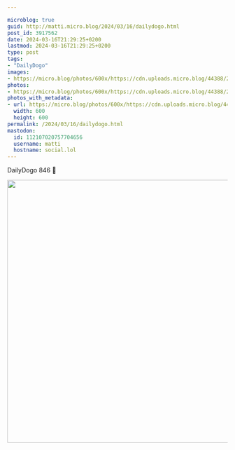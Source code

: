 ```yaml
---

microblog: true
guid: http://matti.micro.blog/2024/03/16/dailydogo.html
post_id: 3917562
date: 2024-03-16T21:29:25+0200
lastmod: 2024-03-16T21:29:25+0200
type: post
tags:
- "DailyDogo"
images:
- https://micro.blog/photos/600x/https://cdn.uploads.micro.blog/44388/2024/a563926534ed4243a5eb7a2ceda03fc4.jpg
photos:
- https://micro.blog/photos/600x/https://cdn.uploads.micro.blog/44388/2024/a563926534ed4243a5eb7a2ceda03fc4.jpg
photos_with_metadata:
- url: https://micro.blog/photos/600x/https://cdn.uploads.micro.blog/44388/2024/a563926534ed4243a5eb7a2ceda03fc4.jpg
  width: 600
  height: 600
permalink: /2024/03/16/dailydogo.html
mastodon:
  id: 112107020757704656
  username: matti
  hostname: social.lol
---
```

DailyDogo 846 🐶

<img src="/media/uploads/2024/a563926534ed4243a5eb7a2ceda03fc4.jpg" width="600" height="600" alt="" />
